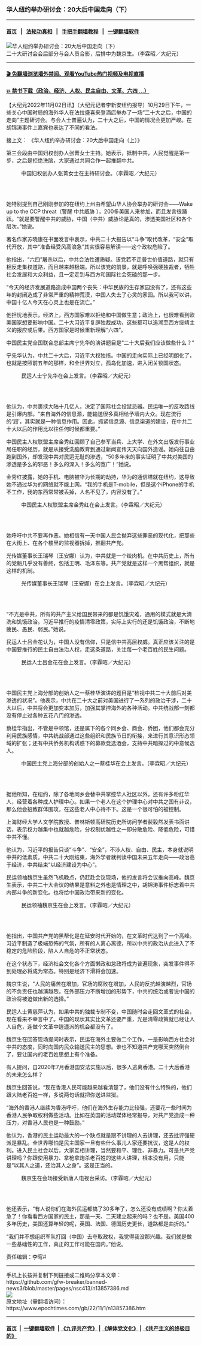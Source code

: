 ### 华人纽约举办研讨会：20大后中国走向（下）
------------------------

#### [首页](https://github.com/gfw-breaker/banned-news3/blob/master/README.md) &nbsp;&nbsp;|&nbsp;&nbsp; [法轮功真相](https://github.com/begood0513/basic/blob/master/README.md)  &nbsp;&nbsp;|&nbsp;&nbsp; [手把手翻墙教程](https://github.com/gfw-breaker/guides/wiki)  &nbsp;&nbsp;|&nbsp;&nbsp; [一键翻墙软件](https://github.com/gfw-breaker/nogfw/blob/master/README.md)  



<div><img alt="华人纽约举办研讨会：20大后中国走向（下）" class="attachment-djy_600_400 size-djy_600_400 wp-post-image" src="https://i.epochtimes.com/assets/uploads/2022/11/id13857408-IMG_1070-1-600x400.jpg"/>
<div class="caption">
 二十大研讨会会后部分与会人员合影，后排中为魏京生。（李霖昭／大纪元）
</div></div><hr/>

#### [ 🎬  免翻墙浏览墙外禁闻、观看YouTube热门视频及电视直播](https://github.com/gfw-breaker/HelloWorld)

#### [ 💥  禁书下载（政治、经济、人权、民主自由、文革、六四 ...）](https://github.com/gfw-breaker/books/blob/master/README.md)

<div><p>
 【大纪元2022年11月02日讯】（大纪元记者李新安纽约报导）10月29日下午，一些关心中国时局的海外华人在法拉盛喜来登酒店举办了一场“二十大之后，中国的走向”主题研讨会。与会人士普遍认为，二十大之后，中国的情况会更加严峻。在胡锦涛事件上嘉宾也表达了不同的看法。
</p>
<p class="p3">
 接上文：
 <ok href='https://www.epochtimes.com/gb/22/10/31/n13856681.htm"' rel='" noopener noreferrer' target="_blank">
  《华人纽约举办研讨会：20大后中国走向（上）》
 </ok>
</p>
<p>
 第三会段由中国妇权创办人张菁女士主持。她表示，抵制中共，人民觉醒是第一步，之后是拒绝洗脑，大家通过共同合作一起推翻中共。
</p>
<figure aria-describedby="caption-attachment-13857412" class="wp-caption aligncenter" id="attachment_13857412" style="width: 600px">
 <ok href="https://i.epochtimes.com/assets/uploads/2022/11/id13857412-91da53223f1c0d51dd63f9a9.jpg" target="_blank">
  <img alt="" class="size-large wp-image-13857412" src="https://i.epochtimes.com/assets/uploads/2022/11/id13857412-91da53223f1c0d51dd63f9a9-600x450.jpg"/>
 </ok>
 <br/><figcaption class="wp-caption-text" id="caption-attachment-13857412">
  中国妇权创办人张菁女士在主持研讨会。（李霖昭／大纪元）
 </figcaption><br/>
</figure><br/>
<p>
 她特别提到自己刚刚参加的在纽约上州由希望山华人协会举办的研讨会——Wake up to the CCP threat（警醒
 <ok href="https://www.epochtimes.com/gb/tag/%E4%B8%AD%E5%85%B1%E5%A8%81%E8%83%81.html">
  中共威胁
 </ok>
 ），200多美国人来参加，而且发言很踊跃。“就是要警醒中共的威胁，中国（中共）威胁论是真的，渗透美国社区和各个层次。”她说。
</p>
<p>
 著名作家苏晓康在书面发言中表示，中共二十大报告以“斗争”取代改革，“安全”取代开放，其中“准备经受风高浪急”其实很容易解读——这个政权危险了。
</p>
<p>
 他指出，“六四”屠杀以后，中共合法性遭质疑。该党若不走普世价值道路，就只有相反走集权道路，而且越来越极端。所以该党的前景，就是呼唤强硬独裁者，牺牲社会发展和大众利益，且一定走到与西方和国际社会死磕的那一步。
</p>
<p>
 “今天的经济发展道路造成中国两个丧失：中华民族的生存家园没有了，还有这些年的封闭造成了非常严重的精神荒漠，中国人失去了心灵的家园。所以我可以讲，中国十亿人今天在心灵上也是在流亡。”
</p>
<p>
 他担忧地表示，经济上，西方国家难以拒绝和中国做生意；政治上，也很难看到欧美国家想要影响中国。二十大习近平复辟独裁成功，这些都可以追溯至西方绥靖主义的报应或后果。西方国家是时候重新理解“六四”。
</p>
<p>
 中国民主党全国联合总部主席宁先华的演讲题目是“二十大后我们应该做些什么？”
</p>
<p>
 宁先华认为，中共二十大后，习近平大权独揽。中国的走向实际上已经明朗化了，也就是按照前五年的那样，和全世界对立，孤岛化加速，进入闭关锁国状态。
</p>
<figure aria-describedby="caption-attachment-13857414" class="wp-caption aligncenter" id="attachment_13857414" style="width: 600px">
 <ok href="https://i.epochtimes.com/assets/uploads/2022/11/id13857414-ef1123d4c6231b1c192af081.jpg" target="_blank">
  <img alt="" class="size-large wp-image-13857414" src="https://i.epochtimes.com/assets/uploads/2022/11/id13857414-ef1123d4c6231b1c192af081-600x450.jpg"/>
 </ok>
 <br/><figcaption class="wp-caption-text" id="caption-attachment-13857414">
  民运人士宁先华在会上发言。（李霖昭／大纪元）
 </figcaption><br/>
</figure><br/>
<p>
 他认为，中共裹挟大陆十几亿人，决定了国际社会投鼠忌器。民运唯一的反攻路线是引爆内部。“来自海外的信息源，能输送很多真相给予墙内大众。现在流行的‘润’，其实就是一种信息作用。因此，抓紧信息源、信息渠道的建设，在中共二十大以后的作用比以往任何时候都重要。”
</p>
<p>
 中国民主人权联盟主席金秀红回顾了自己参军当兵、上大学、在外文出版发行事业局任职的经历，就是从接受洗脑教育到通过新闻宣传天天向国外造谣。她向往自由跑到国外，却发现中共对民运无耻的渗透，“50多年来的事实证明了中共对美国的渗透是多么的邪恶！多么的深入！多么的宽广！”她说。
</p>
<p>
 金秀红披露，她的手机、电脑被华为长期的劫持，华为的通信塔就在纽约，这导致她不通过华为的网络就不能上网。“我的手机是T-mobile，但是这个iPhone的手机不工作，我的东西常常被丢掉，人名不见了，内容没有了。”
</p>
<figure aria-describedby="caption-attachment-13857415" class="wp-caption aligncenter" id="attachment_13857415" style="width: 600px">
 <ok href="https://i.epochtimes.com/assets/uploads/2022/11/id13857415-ea6b16a9cfef3d54d65911fd.jpg" target="_blank">
  <img alt="" class="size-large wp-image-13857415" src="https://i.epochtimes.com/assets/uploads/2022/11/id13857415-ea6b16a9cfef3d54d65911fd-600x450.jpg"/>
 </ok>
 <br/><figcaption class="wp-caption-text" id="caption-attachment-13857415">
  中国民主人权联盟主席金秀红在会上发言。（李霖昭／大纪元）
 </figcaption><br/>
</figure><br/>
<p>
 她呼吁中共不要再作恶。她相信有一天中国人民会抛弃这些罪恶的现代化，把那些在大街上、在各个楼里的监视器拆掉，推翻共产党。
</p>
<p>
 光传媒董事长王瑞琴（王安娜）认为，中共就是一个绞肉机。在中共历史上，所有的党魁几乎没有善终，包括王明、毛泽东等。共产党就是这样一个黑帮组织，就是这样的机制。
</p>
<figure aria-describedby="caption-attachment-13857417" class="wp-caption aligncenter" id="attachment_13857417" style="width: 600px">
 <ok href="https://i.epochtimes.com/assets/uploads/2022/11/id13857417-05f00bde2f40ae65489fe665.jpg" target="_blank">
  <img alt="" class="size-large wp-image-13857417" src="https://i.epochtimes.com/assets/uploads/2022/11/id13857417-05f00bde2f40ae65489fe665-600x450.jpg"/>
 </ok>
 <br/><figcaption class="wp-caption-text" id="caption-attachment-13857417">
  光传媒董事长王瑞琴（王安娜）在会上发言。（李霖昭／大纪元）
 </figcaption><br/>
</figure><br/>
<p>
 “不光是中共，所有的共产主义给国民带来的都是饥饿灾难，通用的模式就是大清洗和饥饿政治。习近平推行的疫情清零政策，实际上实行的还是饥饿政治，不断地疲民、愚民、弱民。”她说。
</p>
<p>
 民运人士吕金花认为，中国人没有信仰，只是信中共高层权威。真正应该关注的是中国要推行的民主自由法治人权，走这条道路，关注每一个老百姓的民生问题。
</p>
<figure aria-describedby="caption-attachment-13857419" class="wp-caption aligncenter" id="attachment_13857419" style="width: 600px">
 <ok href="https://i.epochtimes.com/assets/uploads/2022/11/id13857419-3c9dd54a8c03727f132bd242.jpg" target="_blank">
  <img alt="" class="size-large wp-image-13857419" src="https://i.epochtimes.com/assets/uploads/2022/11/id13857419-3c9dd54a8c03727f132bd242-600x450.jpg"/>
 </ok>
 <br/><figcaption class="wp-caption-text" id="caption-attachment-13857419">
  民运人士吕金花在会上发言。（李霖昭／大纪元）
 </figcaption><br/>
</figure><br/>
<p>
 中国民主党上海分部的创始人之一蔡桂华演讲的题目是“检视中共二十大前后对美渗透的状况”。他表示，中共在二十大之前对美国进行了一系列的政治干涉，二十大以后，中共将会更加变本加厉，加强其掌控海外的各种活动。中共统战部一刻都没有停止过各种五花八门的渗透。
</p>
<p>
 蔡桂华指出，不管是中领馆，还是属下的各个同乡会、商会、侨团，他们都会充分利用民族感情，中共统战部通过这些组织和民族节日的衔接，来进行其意识形态领域的扩张；还有中共侨务机构诱惑下的募款竞选酒会，支持中共暗探过的中意候选人。
</p>
<figure aria-describedby="caption-attachment-13857433" class="wp-caption aligncenter" id="attachment_13857433" style="width: 600px">
 <ok href="https://i.epochtimes.com/assets/uploads/2022/11/id13857433-d210b587c8b2140fc15d63e1.jpg" target="_blank">
  <img alt="" class="size-large wp-image-13857433" src="https://i.epochtimes.com/assets/uploads/2022/11/id13857433-d210b587c8b2140fc15d63e1-600x450.jpg"/>
 </ok>
 <br/><figcaption class="wp-caption-text" id="caption-attachment-13857433">
  中国民主党上海分部的创始人之一蔡桂华在会上发言。（李霖昭／大纪元）
 </figcaption><br/>
</figure><br/>
<p>
 据他所知，在纽约，除了各地同乡会替中共掌控华人社区以外，还有许多粉红华人，经营着各种成人护理中心。如果一个老人在这个护理中心对中共之国有非议，那么他会招致群体围攻，在这些老人中心待不下。这是一个很可怕的被控制。
</p>
<p>
 上海财经大学人文学院教授、普林斯顿高研院历史所访问学者裴毅然发表书面讲话，表示权力越集中也就越危险，分权制优越性之一即分散危险、降低危险，可惜中共不懂。
</p>
<p>
 他认为，习近平的报告只谈“斗争”、“安全”，不涉人权、自由、民主，本身就说明中共的低素质。中共二十大刚结束，海外学者就判读中国未来五年走向——政治高于经济，中共结束“以经济建设为中心”。
</p>
<p>
 民运领袖魏京生虽然飞机晚点，仍赶赴会议现场，他的发言将会议推向高峰。魏京生表示，中共二十大会议的结果是意料之外也是情理之中，胡锦涛事件标志着中共内部斗争的新变化。也将给中国政治带来新的变化。
</p>
<figure aria-describedby="caption-attachment-13857439" class="wp-caption aligncenter" id="attachment_13857439" style="width: 600px">
 <ok href="https://i.epochtimes.com/assets/uploads/2022/11/id13857439-2ed7a27b0f13780f807c7781.jpg" target="_blank">
  <img alt="" class="size-large wp-image-13857439" src="https://i.epochtimes.com/assets/uploads/2022/11/id13857439-2ed7a27b0f13780f807c7781-600x450.jpg"/>
 </ok>
 <br/><figcaption class="wp-caption-text" id="caption-attachment-13857439">
  民运领袖魏京生在会上发言。（李霖昭／大纪元）
 </figcaption><br/>
</figure><br/>
<p>
 他指出，中国共产党的黑帮化是在延安时代开始的，在文革时代达到了一个高峰。习近平制造了极端恐怖的气氛，所有的人离心离德，所以中共的政治从此进入了不稳定的危险阶段，陷人人自危的不正常状态。
</p>
<p>
 在这个状态下，经济社会文化各个方面懒政和怠政将成为普遍现象，突发事件得不到处理必将成为常态。特别是经济下滑将会加速。
</p>
<p>
 魏京生说，“人民的痛苦在增加，官场的腐败在增加，人民的反抗越演越烈，官场的不负责任也越演越烈，在外部压力不断增加的形势下，中共的统治或者说中国的政治将被迫做出新的选择。”
</p>
<p>
 民运人士黄慈萍认为，如果中共的独裁专制不变，中国随时会走回文革式的社会，现在看来不幸言中了。中国的现状其实比文革还要严重，光是清零政策就已经让人人自危，连做个文革中逍遥派的机会都没有了。
</p>
<p>
 魏京生在回答现场提问时表示，民运在海外主要做二个工作，一是影响西方社会对中共的态度，同时向国内民众输送民主的思想。谁也不知道共产党哪天突然倒台了，要让国内的老百姓思想上有个准备。
</p>
<p>
 有人提问，自2020年7月香港国安法实施以后，很多人逃离香港。二十大后香港的未来怎么样？
</p>
<p>
 魏京生回答说，“现在香港人民可能越来越看清楚了，他们没有什么特殊的，他们跟大陆老百姓一样，多说两句话就把你送进监狱。
</p>
<p>
 “海外的香港人继续为香港呼吁，他们在海外生存能力比较强，还要花一些时间为香港人民争取权利做些活动。比如在英国的活动媒体经常报导，对共产党造成一种压力，对香港人民也是一种鼓励。”
</p>
<p>
 他认为，香港的民主运动最大的一个缺点就是跟不讲理的人去讲理，还去批评强硬派是暴乱。全世界哪怕是民主国家一旦有些什么事儿人家还要抗议，这是人的权利。进入民主社会以后，大家互相讲理，当然要和平、理性、非暴力。可是共产党讲理吗？你跟使用暴力、拿枪拿炮杀老百姓的这些人讲理，根本没有用，只能是“以其人之道，还治其人之身”。这是正当的。
</p>
<figure aria-describedby="caption-attachment-13857406" class="wp-caption aligncenter" id="attachment_13857406" style="width: 600px">
 <ok href="https://i.epochtimes.com/assets/uploads/2022/11/id13857406-weijingshengFotoJet.jpg" target="_blank">
  <img alt="" class="size-large wp-image-13857406" src="https://i.epochtimes.com/assets/uploads/2022/11/id13857406-weijingshengFotoJet-600x400.jpg"/>
 </ok>
 <br/><figcaption class="wp-caption-text" id="caption-attachment-13857406">
  魏京生在会场接受新唐人电视台采访。（李霖昭／大纪元）
 </figcaption><br/>
</figure><br/>
<p>
 他还表示，“有人说你们在海外民运都搞了30多年了，怎么还没有成绩啊？你太着急了！你看看西方国家的民主，那是一天、二天建立起来的吗？也不是。美国400多年历史，美国还算年轻的呢，英国、法国、德国历史更长，道路都是曲折的。”
</p>
<p>
 “我们并不想组织军队打回（中国）去夺取政权，我觉得我没那兴趣。我们就是做一些基础性的工作，真正的工作可能在国内。”他说。
</p>
<p>
 责任编辑：李穹#
</p>
</div>
<hr/>
手机上长按并复制下列链接或二维码分享本文章：<br/>
https://github.com/gfw-breaker/banned-news3/blob/master/pages/nsc413/n13857386.md <br/>
<a href='https://github.com/gfw-breaker/banned-news3/blob/master/pages/nsc413/n13857386.md'><img src='https://github.com/gfw-breaker/banned-news3/blob/master/pages/nsc413/n13857386.md.png'/></a> <br/>
原文地址（需翻墙访问）：https://www.epochtimes.com/gb/22/11/1/n13857386.htm


------------------------
#### [首页](https://github.com/gfw-breaker/banned-news3/blob/master/README.md) &nbsp;|&nbsp; [一键翻墙软件](https://github.com/gfw-breaker/nogfw/blob/master/README.md) &nbsp;| [《九评共产党》](https://github.com/gfw-breaker/9ping.md/blob/master/README.md#九评之一评共产党是什么) | [《解体党文化》](https://github.com/gfw-breaker/jtdwh.md/blob/master/README.md) | [《共产主义的终极目的》](https://github.com/gfw-breaker/gczydzjmd.md/blob/master/README.md)


<img src='http://gfw-breaker.win/banned-news3/pages/nsc413/n13857386.md' width='0px' height='0px'/>